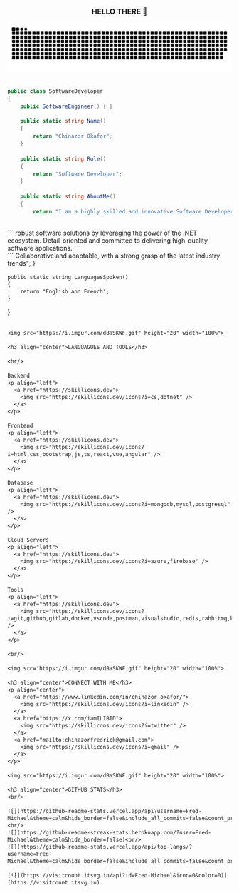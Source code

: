 <h3 align="center"> HELLO THERE 👋 </h3>

<picture>
  <source media="(prefers-color-scheme: dark)" srcset="https://raw.githubusercontent.com/platane/platane/output/github-contribution-grid-snake-dark.svg">
  <source media="(prefers-color-scheme: light)" srcset="https://raw.githubusercontent.com/platane/platane/output/github-contribution-grid-snake.svg">
  <img alt="github contribution grid snake animation" src="https://raw.githubusercontent.com/platane/platane/output/github-contribution-grid-snake.svg">
</picture>

```csharp

public class SoftwareDeveloper 
{
    public SoftwareEngineer() { }

    public static string Name()
    {
        return "Chinazor Okafor";
    }

    public static string Role()
    {
        return "Software Developer";
    }

    public static string AboutMe()
    {
        return "I am a highly skilled and innovative Software Developer. An expert in designing and developing cutting-edge,
```
<br/>
```
robust software solutions by leveraging the power of the .NET ecosystem. Detail-oriented and committed to delivering high-quality software applications.
```
<br/>
```
Collaborative and adaptable, with a strong grasp of the latest industry trends";
    }

    public static string LanguagesSpoken()
    {
        return "English and French";
    }
}
```

<img src="https://i.imgur.com/dBaSKWF.gif" height="20" width="100%">

<h3 align="center">LANGUAGUES AND TOOLS</h3>

<br/>

Backend
<p align="left">
  <a href="https://skillicons.dev">
    <img src="https://skillicons.dev/icons?i=cs,dotnet" />
  </a>
</p>

Frontend
<p align="left">
  <a href="https://skillicons.dev">
    <img src="https://skillicons.dev/icons?i=html,css,bootstrap,js,ts,react,vue,angular" />
  </a>
</p>

Database
<p align="left">
  <a href="https://skillicons.dev">
    <img src="https://skillicons.dev/icons?i=mongodb,mysql,postgresql" />
  </a>
</p>

Cloud Servers
<p align="left">
  <a href="https://skillicons.dev">
    <img src="https://skillicons.dev/icons?i=azure,firebase" />
  </a>
</p>

Tools
<p align="left">
  <a href="https://skillicons.dev">
    <img src="https://skillicons.dev/icons?i=git,github,gitlab,docker,vscode,postman,visualstudio,redis,rabbitmq,kubernetes" />
  </a>
</p>

<br/>

<img src="https://i.imgur.com/dBaSKWF.gif" height="20" width="100%">

<h3 align="center">CONNECT WITH ME</h3>
<p align="center">
  <a href="https://www.linkedin.com/in/chinazor-okafor/">
    <img src="https://skillicons.dev/icons?i=linkedin" />
  </a>
  <a href="https://x.com/iamILIBID">
    <img src="https://skillicons.dev/icons?i=twitter" />
  </a>
  <a href="mailto:chinazorfredrick@gmail.com">
    <img src="https://skillicons.dev/icons?i=gmail" />
  </a>
</p>

<img src="https://i.imgur.com/dBaSKWF.gif" height="20" width="100%">

<h3 align="center">GITHUB STATS</h3>
<br/>

![](https://github-readme-stats.vercel.app/api?username=Fred-Michael&theme=calm&hide_border=false&include_all_commits=false&count_private=false)<br/>
![](https://github-readme-streak-stats.herokuapp.com/?user=Fred-Michael&theme=calm&hide_border=false)<br/>
![](https://github-readme-stats.vercel.app/api/top-langs/?username=Fred-Michael&theme=calm&hide_border=false&include_all_commits=false&count_private=false&layout=compact)

[![](https://visitcount.itsvg.in/api?id=Fred-Michael&icon=0&color=0)](https://visitcount.itsvg.in)
